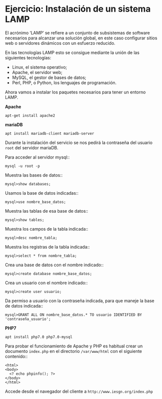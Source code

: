 # Ejercicio: Instalación de un sistema LAMP

El acrónimo ‘LAMP’ se refiere a un conjunto de subsistemas de software necesarios para alcanzar una solución global, en este caso configurar sitios web o servidores dinámicos con un esfuerzo reducido.

En las tecnologías LAMP esto se consigue mediante la unión de las siguientes tecnologías:

* Linux, el sistema operativo;
* Apache, el servidor web;
* MySQL, el gestor de bases de datos;
* Perl, PHP, o Python, los lenguajes de programación.

Ahora vamos a instalar los paquetes necesarios para tener un entorno LAMP.

**Apache**

  ``apt-get install apache2``

**mariaDB**

  ``apt install mariadb-client mariadb-server``

Durante la instalación del servicio se nos pedirá la contraseña del usuario ``root`` del servidor mariaDB.

Para acceder al servidor mysql::

    mysql -u root -p

Muestra las bases de datos::

    mysql>show databases; 

Usamos la base de datos indicadas::

    mysql>use nombre_base_datos; 

Muestra las tablas de esa base de datos::

    mysql>show tables; 

Muestra los campos de la tabla indicada::

    mysql>desc nombre_tabla; 

Muestra los registras de la tabla indicada::

    mysql>select * from nombre_tabla; 

Crea una base de datos con el nombre indicado::

    mysql>create database nombre_base_datos;

Crea un usuario con el nombre indicado::

    mysql>create user usuario; 

Da permiso a usuario con la contraseña indicada, para que maneje la base de datos indicada::

    mysql>GRANT ALL ON nombre_base_datos.* TO usuario IDENTIFIED BY 'contraseña_usuario'; 

**PHP7**

  ``apt install php7.0 php7.0-mysql``

Para probar el funcionamiento de Apache y PHP es habitual crear un documento ``index.php`` en el directorio ``/var/www/html`` con el siguiente contenido::

    <html>
    <body>
      <? echo phpinfo(); ?>
    </body>
    </html>

Accede desde el navegador del cliente a ``http://www.iesgn.org/index.php``


